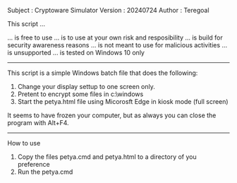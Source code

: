 Subject     : Cryptoware Simulator
Version     : 20240724
Author      : Teregoal

This script ...

... is free to use
... is to use at your own risk and resposibility
... is build for security awareness reasons
... is not meant to use for malicious activities
... is unsupported
... is tested on Windows 10 only

-----------------------------------------------------------------------------------------------

This script is a simple Windows batch file that does the following:

1. Change your display settup to one screen only.
2. Pretent to encrypt some files in c:\windows
3. Start the petya.html file using Micorosft Edge in kiosk mode (full screen)

It seems to have frozen your computer, but as always you can close the program with Alt+F4.

-----------------------------------------------------------------------------------------------

How to use

1. Copy the files petya.cmd and petya.html to a directory of you preference 
2. Run the petya.cmd

